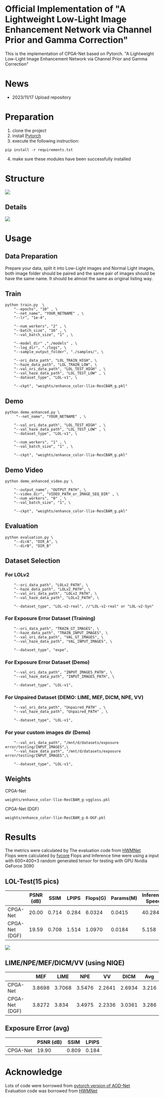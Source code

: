 # Official Implementation of "A Lightweight Low-Light Image Enhancement Network via Channel Prior and Gamma Correction"

This is the implementation of CPGA-Net based on Pytorch.
"A Lightweight Low-Light Image Enhancement Network via Channel Prior and Gamma Correction"

# News

* 2023/11/17 Upload repository
# Preparation
1. clone the project
2. install [Pytorch](https://pytorch.org/)
3. execute the following instruction: 
```
pip install -r requirements.txt
```
4. make sure these modules have been successfully installed
# Structure
![](Img/LLIE-Arch.png)
## Details
![](Img/LLIE-Details.png)

# Usage
## Data Preparation

Prepare your data, split it into Low-Light images and Normal Light images, both image folder should be paired and the same pair of images should be have the same name. It should be almost the same as original listing way.

## Train
```
python train.py  \
    "--epochs", "10" , \
    "--net_name", "YOUR_NETNAME" , \
    "--lr", "1e-4",

    "--num_workers", "2" , \
    "--batch_size", "16" , \
    "--val_batch_size", "1" , \

    "--model_dir" ,"./models" , \
    "--log_dir", "./logs", \
    "--sample_output_folder", "./samples/", \

    "--ori_data_path", "LOL_TRAIN_HIGH", \
    "--haze_data_path", "LOL_TRAIN_LOW", \
    "--val_ori_data_path", "LOL_TEST_HIGH" , \
    "--val_haze_data_path", "LOL_TEST_LOW" , \
    "--dataset_type", "LOL-v1", \

    "--ckpt", "weights/enhance_color-llie-ResCBAM_g.pkl" 
```

## Demo
```
python demo_enhanced.py \
     "--net_name", "YOUR_NETNAME" , \

    "--val_ori_data_path", "LOL_TEST_HIGH" , \
    "--val_haze_data_path", "LOL_TEST_LOW" , \
    "--dataset_type", "LOL-v1", \
    
    "--num_workers", "1" , \ 
    "--val_batch_size", "1" , \ 

    "--ckpt", "weights/enhance_color-llie-ResCBAM_g.pkl" 
```
## Demo Video
```
python demo_enhanced_video.py \

    "--output_name", "OUTPUT_PATH", \
    "--video_dir", "VIDEO_PATH_or_IMAGE_SEQ_DIR" , \
    "--num_workers", "0" , \
    "--val_batch_size", "1", \

    "--ckpt", "weights/enhance_color-llie-ResCBAM_g.pkl" 
```
## Evaluation
```
python evaluation.py \
    "--dirA", "DIR_A", \
    "--dirB", "DIR_B"
```

## Dataset Selection
### For LOLv2
```
    "--ori_data_path", "LOLv2_PATH", \
    "--haze_data_path", "LOLv2_PATH", \
    "--val_ori_data_path", "LOLv2_PATH", \
    "--val_haze_data_path", "LOLv2_PATH", \
    
    "--dataset_type", "LOL-v2-real", //"LOL-v2-real" or "LOL-v2-Syn"
```
### For Exposure Error Dataset (Training)
```
    "--ori_data_path", "TRAIN_GT_IMAGES", \
    "--haze_data_path", "TRAIN_INPUT_IMAGES", \
    "--val_ori_data_path", "VAL_GT_IMAGES", \
    "--val_haze_data_path", "VAL_INPUT_IMAGES", \
    
    "--dataset_type", "expe",
```
### For Exposure Error Dataset (Demo)
```
    "--val_ori_data_path", "INPUT_IMAGES_PATH", \
    "--val_haze_data_path", "INPUT_IMAGES_PATH", \
    
    "--dataset_type", "LOL-v1",
```
### For Unpaired Dataset (DEMO: LIME, MEF, DICM, NPE, VV)
```
    "--val_ori_data_path", "Unpaired_PATH" , \
    "--val_haze_data_path", "Unpaired_PATH" , \
    
    "--dataset_type", "LOL-v1",
```
### For your custom images dir (Demo)
```
    "--val_ori_data_path", "/mnt/d/datasets/exposure error/testing/INPUT_IMAGES",\
    "--val_haze_data_path", "/mnt/d/datasets/exposure error/testing/INPUT_IMAGES",\
    
    "--dataset_type", "LOL-v1",
```
## Weights
CPGA-Net
```
weights/enhance_color-llie-ResCBAM_g-vggloss.pkl
```
CPGA-Net (DGF)
```
weights/enhance_color-llie-ResCBAM_g-8-DGF.pkl
```
# Results
The metrics were calculated by The evaluation code from [HWMNet
](https://github.com/FanChiMao/HWMNet.git)  
Flops were calculated by [fvcore](https://github.com/facebookresearch/fvcore)
Flops and Inference time were using a input with 600×400×3 random generated tensor for testing with GPU Nvidia GeForce 3090
## LOL-Test(15 pics)
|      | PSNR (dB)| SSIM  | LPIPS |Flops(G) | Params(M) | Inference Speed|
| ---- | ----  | ----  |  ---- | ----   | ---- | ---- |
|  CPGA-Net   |20.00  | 0.714 | 0.284 | 6.0324 |  0.0415  | 40.284 |
|  CPGA-Net (DGF)   |19.59  | 0.708 | 1.514 | 1.0970 |  0.0184 | 5.158 |

![](Img/sample.jpg)

## LIME/NPE/MEF/DICM/VV (using NIQE)

|      |  MEF | LIME | NPE |VV |DICM | Avg|
| ---- | ---- |---- |---- |---- |---- | ----|
|  CPGA-Net   | 3.8698 |3.7068|	3.5476|	2.2641|	2.6934|	3.216|	
|  CPGA-Net (DGF)  |  3.8272|	3.834|	3.4975	|2.2336	|3.0361|	3.286|

## Exposure Error (avg)
|      | PSNR (dB)| SSIM  | LPIPS |
| ---- | ----  | ----  |  ---- | 
|  CPGA-Net   | 19.90  | 0.809 | 0.184 | 


# Acknowledge
Lots of code were borrowed from [pytorch version of AOD-Net](https://github.com/walsvid/AOD-Net-PyTorch)  
Evaluation code was borrowed from [HWMNet](https://github.com/walsvid/AOD-Net-PyTorch)